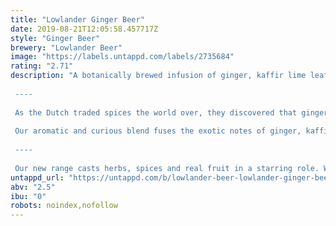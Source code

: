 ```yaml
---
title: "Lowlander Ginger Beer"
date: 2019-08-21T12:05:58.457717Z
style: "Ginger Beer"
brewery: "Lowlander Beer"
image: "https://labels.untappd.com/labels/2735684"
rating: "2.71"
description: "A botanically brewed infusion of ginger, kaffir lime leafs, cardamom, Darjeeling tea and wheat beer. Spicy and aromatic with hints of zesty citrus.  ----  As the Dutch traded spices the world over, they discovered that ginger was the secret zing that gave food in the east its curious kick.  Our aromatic and curious blend fuses the exotic notes of ginger, kaffir lime, cardamom and Darjeeling tea into a spicy refreshing blend that can tame the heat of the hottest of days.  ----  Our new range casts herbs, spices and real fruit in a starring role. We take the finest ingredients like ginger, yuzu, kaffir lime leaves and grapefruit and infuse these with natural teas and beer, to create a lightly alcoholic (2.5% alc.) yet full flavoured drink."
untappd_url: "https://untappd.com/b/lowlander-beer-lowlander-ginger-beer/2735684"
abv: "2.5"
ibu: "0"
robots: noindex,nofollow
---
```

